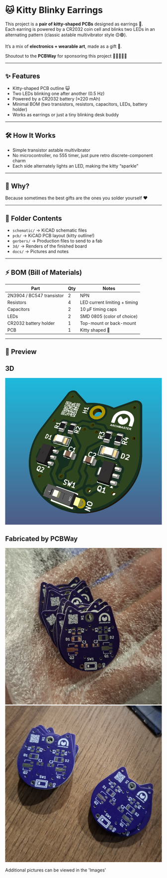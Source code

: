 # 🐱 Kitty Blinky Earrings

This project is a **pair of kitty-shaped PCBs** designed as earrings 💖.  
Each earring is powered by a CR2032 coin cell and blinks two LEDs in an alternating pattern (classic astable multivibrator style 🟡🟢).  

It’s a mix of **electronics + wearable art**, made as a gift 💝.

Shoutout to the **PCBWay** for sponsoring this project 🥳🙌🥂🎆🥳

---

## ✨ Features
- Kitty-shaped PCB outline 😺
- Two LEDs blinking one after another (0.5 Hz)
- Powered by a CR2032 battery (≈220 mAh)
- Minimal BOM (two transistors, resistors, capacitors, LEDs, battery holder)
- Works as earrings or just a tiny blinking desk buddy

---

## 🛠️ How It Works
- Simple transistor astable multivibrator  
- No microcontroller, no 555 timer, just pure retro discrete-component charm  
- Each side alternately lights an LED, making the kitty “sparkle”

---

## 🎁 Why?
Because sometimes the best gifts are the ones you solder yourself ❤️

---

## 🧩 Folder Contents
- `schematic/` → KiCAD schematic files  
- `pcb/` → KiCAD PCB layout (kitty outline!)  
- `gerbers/` → Production files to send to a fab  
- `3d/` → Renders of the finished board  
- `docs/` → Pictures and notes  

---

## ⚡ BOM (Bill of Materials)
| Part | Qty | Notes |
|------|-----|-------|
| 2N3904 / BC547 transistor | 2 | NPN |
| Resistors | 4 | LED current limiting + timing |
| Capacitors | 2 | 10 µF timing caps |
| LEDs | 2 | SMD 0805 (color of choice) |
| CR2032 battery holder | 1 | Top-mount or back-mount |
| PCB | 1 | Kitty shaped 🐾 |

---

## 📸 Preview

## 3D
![3D-View](Images/3D-view.png)

## Fabricated by PCBWay
![Fab](Images/PCBway1.jpg)
![Fab](Images/PCBway2.jpg)

Additional pictures can be viewed in the 'Images'
